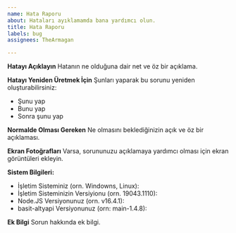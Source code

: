 ```yaml
---
name: Hata Raporu
about: Hataları ayıklamamda bana yardımcı olun.
title: Hata Raporu
labels: bug
assignees: TheArmagan

---
```


**Hatayı Açıklayın**
Hatanın ne olduğuna dair net ve öz bir açıklama.

**Hatayı Yeniden Üretmek İçin**
Şunları yaparak bu sorunu yeniden oluşturabilirsiniz:
- Şunu yap
- Bunu yap
- Sonra şunu yap

**Normalde Olması Gereken**
Ne olmasını beklediğinizin açık ve öz bir açıklaması.

**Ekran Fotoğrafları**
Varsa, sorununuzu açıklamaya yardımcı olması için ekran görüntüleri ekleyin.

**Sistem Bilgileri:**
 - İşletim Sisteminiz (orn. Windowns, Linux):
 - İşletim Sisteminizin Versiyionu (orn. 19043.1110):
 - Node.JS Versiyonunuz (orn. v16.4.1): 
 - basit-altyapi Versiyonunuz (orn: main-1.4.8):

**Ek Bilgi**
Sorun hakkında ek bilgi.
